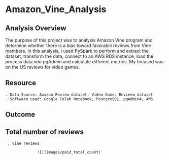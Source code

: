 # Amazon_Vine_Analysis

## Analysis Overview
   
   The purpose of this project was to analysis Amazon Vine program and determine
   whether there is a bias toward favorable reviews from Vine members. In this analysis,
   i used PySpark to perform and extract the dataset, transform the data, connect to an
   AWS RDS instance, load the process data into pgAdmin and calculate different metrics.
   My focused was on the US reviews for video games.

## Resource
    . Data Source: Amazon Review dataset, Video Games Revieew dataset
    . Software used: Google Colab Notebook, PostgreSQL, pgAdmin4, AWS
    
    
## Outcome

## Total number of reviews
      
     . Vine reviews
     
                  ![](images/paid_total_count)
    
